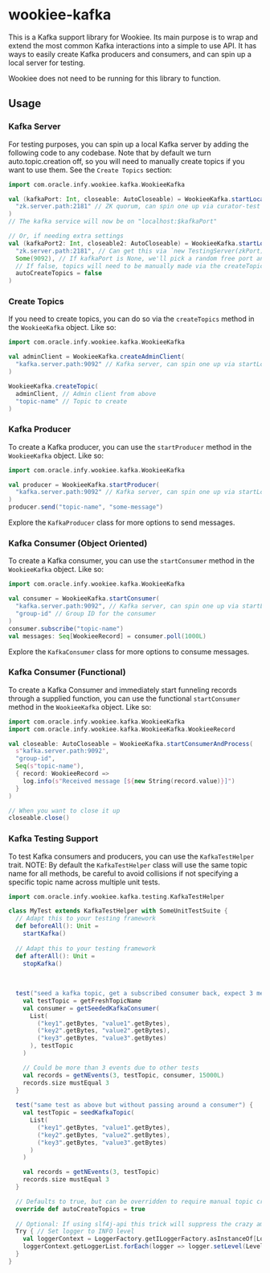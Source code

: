 wookiee-kafka
=============

This is a Kafka support library for Wookiee. Its main purpose is to wrap and extend
the most common Kafka interactions into a simple to use API. It has ways to easily
create Kafka producers and consumers, and can spin up a local server for testing.

Wookiee does not need to be running for this library to function.

## Usage
### Kafka Server
For testing purposes, you can spin up a local Kafka server by adding the following
code to any codebase. Note that by default we turn auto.topic.creation off, so you
will need to manually create topics if you want to use them. See the `Create Topics` section:
```scala
import com.oracle.infy.wookiee.kafka.WookieeKafka

val (kafkaPort: Int, closeable: AutoCloseable) = WookieeKafka.startLocalKafkaServer(
  "zk.server.path:2181" // ZK quorum, can spin one up via curator-test library
)
// The kafka service will now be on "localhost:$kafkaPort"

// Or, if needing extra settings
val (kafkaPort2: Int, closeable2: AutoCloseable) = WookieeKafka.startLocalKafkaServer(
  "zk.server.path:2181", // Can get this via `new TestingServer(zkPort).getConnectString`
  Some(9092), // If kafkaPort is None, we'll pick a random free port and return it
  // If false, topics will need to be manually made via the createTopics method in this class
  autoCreateTopics = false
)
```

### Create Topics
If you need to create topics, you can do so via the `createTopics` method in the
`WookieeKafka` object. Like so:

```scala
import com.oracle.infy.wookiee.kafka.WookieeKafka

val adminClient = WookieeKafka.createAdminClient(
  "kafka.server.path:9092" // Kafka server, can spin one up via startLocalKafkaServer method
)

WookieeKafka.createTopic(
  adminClient, // Admin client from above
  "topic-name" // Topic to create
)
```

### Kafka Producer
To create a Kafka producer, you can use the `startProducer` method in the
`WookieeKafka` object. Like so:

```scala
import com.oracle.infy.wookiee.kafka.WookieeKafka

val producer = WookieeKafka.startProducer(
  "kafka.server.path:9092" // Kafka server, can spin one up via startLocalKafkaServer method
)
producer.send("topic-name", "some-message")
```
Explore the `KafkaProducer` class for more options to send messages.

### Kafka Consumer (Object Oriented)
To create a Kafka consumer, you can use the `startConsumer` method in the
`WookieeKafka` object. Like so:

```scala
import com.oracle.infy.wookiee.kafka.WookieeKafka

val consumer = WookieeKafka.startConsumer(
  "kafka.server.path:9092", // Kafka server, can spin one up via startLocalKafkaServer method
  "group-id" // Group ID for the consumer
)
consumer.subscribe("topic-name")
val messages: Seq[WookieeRecord] = consumer.poll(1000L)
```
Explore the `KafkaConsumer` class for more options to consume messages.

### Kafka Consumer (Functional)
To create a Kafka Consumer and immediately start funneling records through a supplied function, 
you can use the functional `startConsumer` method in the `WookieeKafka` object. Like so:

```scala
import com.oracle.infy.wookiee.kafka.WookieeKafka
import com.oracle.infy.wookiee.kafka.WookieeKafka.WookieeRecord

val closeable: AutoCloseable = WookieeKafka.startConsumerAndProcess(
  s"kafka.server.path:9092",
  "group-id",
  Seq(s"topic-name"), 
  { record: WookieeRecord =>
    log.info(s"Received message [${new String(record.value)}]")
  }
)

// When you want to close it up
closeable.close()
```

### Kafka Testing Support
To test Kafka consumers and producers, you can use the `KafkaTestHelper` trait.
NOTE: By default the `KafkaTestHelper` class will use the same topic name for all methods, be careful to avoid collisions if not specifying a specific topic name across multiple unit tests.

```scala
import com.oracle.infy.wookiee.kafka.testing.KafkaTestHelper

class MyTest extends KafkaTestHelper with SomeUnitTestSuite {
  // Adapt this to your testing framework
  def beforeAll(): Unit =
    startKafka()
  
  // Adapt this to your testing framework
  def afterAll(): Unit =
    stopKafka()
  
  
  
  test("seed a kafka topic, get a subscribed consumer back, expect 3 messages from it") {
    val testTopic = getFreshTopicName
    val consumer = getSeededKafkaConsumer(
      List(
        ("key1".getBytes, "value1".getBytes),
        ("key2".getBytes, "value2".getBytes),
        ("key3".getBytes, "value3".getBytes)
      ), testTopic
    )

    // Could be more than 3 events due to other tests
    val records = getNEvents(3, testTopic, consumer, 15000L)
    records.size mustEqual 3
  }
  
  test("same test as above but without passing around a consumer") {
    val testTopic = seedKafkaTopic(
      List(
        ("key1".getBytes, "value1".getBytes),
        ("key2".getBytes, "value2".getBytes),
        ("key3".getBytes, "value3".getBytes)
      )
    )

    val records = getNEvents(3, testTopic)
    records.size mustEqual 3
  }

  // Defaults to true, but can be overridden to require manual topic creation
  override def autoCreateTopics = true
    
  // Optional: If using slf4j-api this trick will suppress the crazy amount of logs kafka/zk produce
  Try { // Set logger to INFO level
    val loggerContext = LoggerFactory.getILoggerFactory.asInstanceOf[LoggerContext]
    loggerContext.getLoggerList.forEach(logger => logger.setLevel(Level.INFO))
  }
}
```